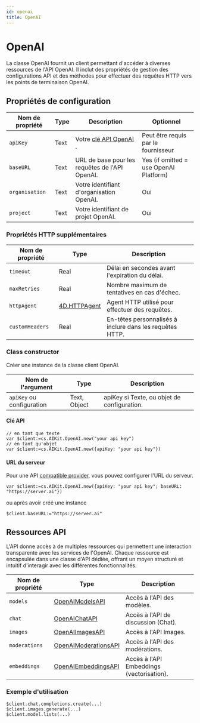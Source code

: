 ```yaml
---
id: openai
title: OpenAI
---
```


# OpenAI

La classe OpenAI fournit un client permettant d'accéder à diverses ressources de l'API OpenAI. Il inclut des propriétés de gestion des configurations API et des méthodes pour effectuer des requêtes HTTP vers les points de terminaison OpenAI.

## Propriétés de configuration

| Nom de propriété | Type | Description                                                                    | Optionnel                                                 |
| ---------------- | ---- | ------------------------------------------------------------------------------ | --------------------------------------------------------- |
| `apiKey`         | Text | Votre [clé API OpenAI ](https://platform.openai.com/api-keys). | Peut être requis par le fournisseur                       |
| `baseURL`        | Text | URL de base pour les requêtes de l'API OpenAI.                 | Yes (if omitted = use OpenAI Platform) |
| `organisation`   | Text | Votre identifiant d'organisation OpenAI.                       | Oui                                                       |
| `project`        | Text | Votre identifiant de projet OpenAI.                            | Oui                                                       |

### Propriétés HTTP supplémentaires

| Nom de propriété | Type                                                                             | Description                                                              |
| ---------------- | -------------------------------------------------------------------------------- | ------------------------------------------------------------------------ |
| `timeout`        | Real                                                                             | Délai en secondes avant l'expiration du délai.           |
| `maxRetries`     | Real                                                                             | Nombre maximum de tentatives en cas d'échec.             |
| `httpAgent`      | [4D.HTTPAgent](https://developer.4d.com/docs/API/HTTPAgentClass) | Agent HTTP utilisé pour effectuer des requêtes.          |
| `customHeaders`  | Real                                                                             | En-têtes personnalisés à inclure dans les requêtes HTTP. |

### Class constructor

Créer une instance de la classe client OpenAI.

| Nom de l'argument         | Type         | Description                                                 |
| ------------------------- | ------------ | ----------------------------------------------------------- |
| `apiKey` ou configuration | Text, Object | apiKey si Texte, ou objet de configuration. |

#### Clé API

```4d
// en tant que texte
var $client:=cs.AIKit.OpenAI.new("your api key")
// en tant qu'objet
var $client:=cs.AIKit.OpenAI.new({apiKey: "your api key"})
```

#### URL du serveur

Pour une API [compatible provider](../compatible-openai.md), vous pouvez configurer l'URL du serveur.

```4d
var $client:=cs.AIKit.OpenAI.new({apiKey: "your api key"; baseURL: "https://server.ai"})
```

ou après avoir créé une instance

```4d
$client.baseURL:="https://server.ai"
```

## Ressources API

L'API donne accès à de multiples ressources qui permettent une interaction transparente avec les services de l'OpenAI. Chaque ressource est encapsulée dans une classe d'API dédiée, offrant un moyen structuré et intuitif d'interagir avec les différentes fonctionnalités.

| Nom de propriété | Type                                            | Description                                                                  |
| ---------------- | ----------------------------------------------- | ---------------------------------------------------------------------------- |
| `models`         | [OpenAIModelsAPI](OpenAIModelsAPI.md)           | Accès à l'API des modèles.                                   |
| `chat`           | [OpenAIChatAPI](OpenAIChatAPI.md)               | Accès à l'API de discussion (Chat).       |
| `images`         | [OpenAIImagesAPI](OpenAIImagesAPI.md)           | Accès à l'API Images.                                        |
| `moderations`    | [OpenAIModerationsAPI](OpenAIModerationsAPI.md) | Accès à l'API des modérations.                               |
| `embeddings`     | [OpenAIEmbeddingsAPI](OpenAIEmbeddingsAPI.md)   | Accès à l'API Embeddings (vectorisation). |

### Exemple d'utilisation

```4d
$client.chat.completions.create(...)
$client.images.generate(...)
$client.model.lists(...)
```
